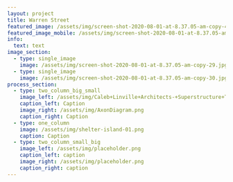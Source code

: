 ```yaml
---
layout: project
title: Warren Street
featured_image: /assets/img/screen-shot-2020-08-01-at-8.37.05-am-copy-41.jpg
featured_image_mobile: /assets/img/screen-shot-2020-08-01-at-8.37.05-am-copy-41.jpg
info:
  text: text
image_section:
  - type: single_image
    image: /assets/img/screen-shot-2020-08-01-at-8.37.05-am-copy-29.jpg
  - type: single_image
    image: /assets/img/screen-shot-2020-08-01-at-8.37.05-am-copy-30.jpg
process_section:
  - type: two_column_big_small
    image_left: /assets/img/Caleb+Linville+Architects-+Superstructure+Top-out.jpg
    caption_left: Caption
    image_right: /assets/img/AxonDiagram.png
    caption_right: Caption
  - type: one_column
    image: /assets/img/shelter-island-01.png
    caption: Caption
  - type: two_column_small_big
    image_left: /assets/img/placeholder.png
    caption_left: caption
    image_right: /assets/img/placeholder.png
    caption_right: caption
---
```


